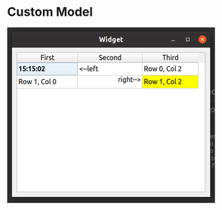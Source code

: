 # Custom Model
![alt text](https://github.com/Sothul/learn-qt/blob/bb98dabc74ff80682e4761b8e5e28d028956a45b/learn-qt-beginner/10-5CustomModelDemo/10-5CustomModelDemo.png)

